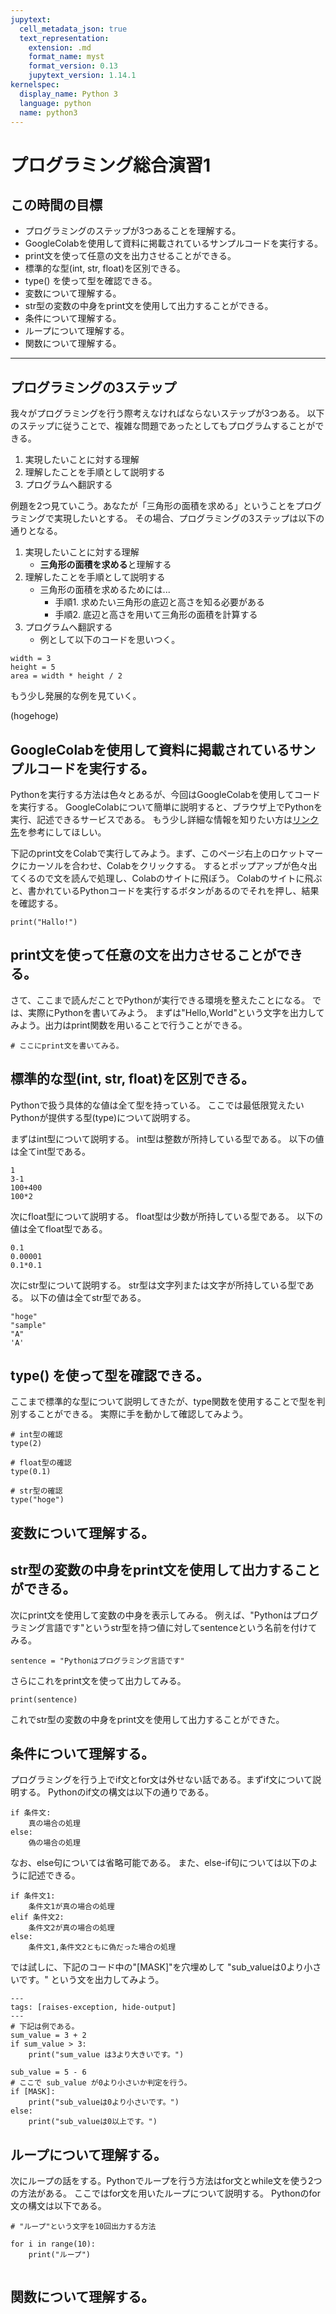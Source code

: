 ```yaml
---
jupytext:
  cell_metadata_json: true
  text_representation:
    extension: .md
    format_name: myst
    format_version: 0.13
    jupytext_version: 1.14.1
kernelspec:
  display_name: Python 3
  language: python
  name: python3
---
```


# プログラミング総合演習1

## この時間の目標
- プログラミングのステップが3つあることを理解する。
- GoogleColabを使用して資料に掲載されているサンプルコードを実行する。
- print文を使って任意の文を出力させることができる。
- 標準的な型(int, str, float)を区別できる。
- type() を使って型を確認できる。
- 変数について理解する。
- str型の変数の中身をprint文を使用して出力することができる。
- 条件について理解する。
- ループについて理解する。
- 関数について理解する。

---

## プログラミングの3ステップ

我々がプログラミングを行う際考えなければならないステップが3つある。
以下のステップに従うことで、複雑な問題であったとしてもプログラムすることができる。

1. 実現したいことに対する理解
2. 理解したことを手順として説明する
3. プログラムへ翻訳する

例題を2つ見ていこう。あなたが「三角形の面積を求める」ということをプログラミングで実現したいとする。
その場合、プログラミングの3ステップは以下の通りとなる。

1. 実現したいことに対する理解
    + **三角形の面積を求める**と理解する
2. 理解したことを手順として説明する
    + 三角形の面積を求めるためには...
      - 手順1. 求めたい三角形の底辺と高さを知る必要がある
      - 手順2. 底辺と高さを用いて三角形の面積を計算する
3. プログラムへ翻訳する
    + 例として以下のコードを思いつく。

```{code-cell}
width = 3
height = 5
area = width * height / 2
```

もう少し発展的な例を見ていく。

(hogehoge)

## GoogleColabを使用して資料に掲載されているサンプルコードを実行する。

Pythonを実行する方法は色々とあるが、今回はGoogleColabを使用してコードを実行する。
GoogleColabについて簡単に説明すると、ブラウザ上でPythonを実行、記述できるサービスである。
もう少し詳細な情報を知りたい方は[リンク先](https://research.google.com/colaboratory/faq.html?hl=ja)を参考にしてほしい。

下記のprint文をColabで実行してみよう。まず、このページ右上のロケットマークにカーソルを合わせ、Colabをクリックする。
するとポップアップが色々出てくるので文を読んで処理し、Colabのサイトに飛ぼう。
Colabのサイトに飛ぶと、書かれているPythonコードを実行するボタンがあるのでそれを押し、結果を確認する。

```{code-cell}
print("Hallo!")
```

## print文を使って任意の文を出力させることができる。

さて、ここまで読んだことでPythonが実行できる環境を整えたことになる。
では、実際にPythonを書いてみよう。
まずは"Hello,World"という文字を出力してみよう。出力はprint関数を用いることで行うことができる。

```{code-cell}
# ここにprint文を書いてみる。
```

## 標準的な型(int, str, float)を区別できる。

Pythonで扱う具体的な値は全て型を持っている。
ここでは最低限覚えたいPythonが提供する型(type)について説明する。

まずはint型について説明する。
int型は整数が所持している型である。
以下の値は全てint型である。

```{code-cell}
1
3-1
100+400
100*2
```

次にfloat型について説明する。
float型は少数が所持している型である。
以下の値は全てfloat型である。

```{code-cell}
0.1
0.00001
0.1*0.1
```

次にstr型について説明する。
str型は文字列または文字が所持している型である。
以下の値は全てstr型である。

```{code-cell}
"hoge"
"sample"
"A"
'A'
```

## type() を使って型を確認できる。

ここまで標準的な型について説明してきたが、type関数を使用することで型を判別することができる。
実際に手を動かして確認してみよう。

```{code-cell}
# int型の確認
type(2)

# float型の確認
type(0.1)

# str型の確認
type("hoge")
```

## 変数について理解する。

## str型の変数の中身をprint文を使用して出力することができる。

次にprint文を使用して変数の中身を表示してみる。
例えば、"Pythonはプログラミング言語です"というstr型を持つ値に対してsentenceという名前を付けてみる。

```{code-cell}
sentence = "Pythonはプログラミング言語です"
```

さらにこれをprint文を使って出力してみる。

```{code-cell}
print(sentence)
```

これでstr型の変数の中身をprint文を使用して出力することができた。

## 条件について理解する。
プログラミングを行う上でif文とfor文は外せない話である。まずif文について説明する。
Pythonのif文の構文は以下の通りである。

```
if 条件文:
    真の場合の処理
else: 
    偽の場合の処理
```

なお、else句については省略可能である。
また、else-if句については以下のように記述できる。

```
if 条件文1:
    条件文1が真の場合の処理
elif 条件文2:
    条件文2が真の場合の処理
else:
    条件文1,条件文2ともに偽だった場合の処理
```

では試しに、下記のコード中の"[MASK]"を穴埋めして "sub_valueは0より小さいです。" という文を出力してみよう。

```{code-cell}
---
tags: [raises-exception, hide-output]
---
# 下記は例である。
sum_value = 3 + 2
if sum_value > 3:
    print("sum_value は3より大きいです。")

sub_value = 5 - 6
# ここで sub_value が0より小さいか判定を行う。
if [MASK]:
    print("sub_valueは0より小さいです。")
else:
    print("sub_valueは0以上です。")
```

## ループについて理解する。

次にループの話をする。Pythonでループを行う方法はfor文とwhile文を使う2つの方法がある。
ここではfor文を用いたループについて説明する。
Pythonのfor文の構文は以下である。

```{code-cell}
# "ループ"という文字を10回出力する方法

for i in range(10):
    print("ループ")


```
## 関数について理解する。